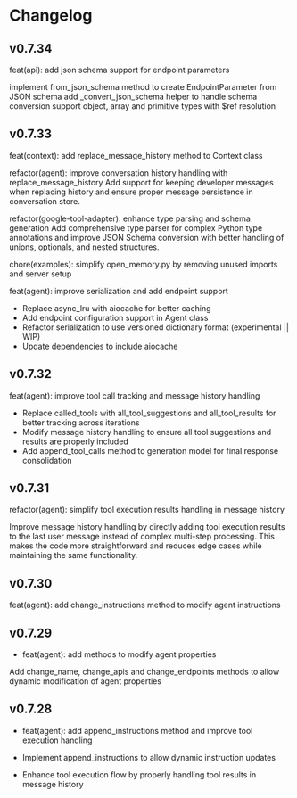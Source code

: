 # Changelog

## v0.7.34
feat(api): add json schema support for endpoint parameters

implement from_json_schema method to create EndpointParameter from JSON schema
add _convert_json_schema helper to handle schema conversion
support object, array and primitive types with $ref resolution

## v0.7.33
feat(context): add replace_message_history method to Context class

refactor(agent): improve conversation history handling with replace_message_history
Add support for keeping developer messages when replacing history and ensure proper message persistence in conversation store.

refactor(google-tool-adapter): enhance type parsing and schema generation
Add comprehensive type parser for complex Python type annotations and improve JSON Schema conversion with better handling of unions, optionals, and nested structures.

chore(examples): simplify open_memory.py by removing unused imports and server setup

feat(agent): improve serialization and add endpoint support

- Replace async_lru with aiocache for better caching
- Add endpoint configuration support in Agent class
- Refactor serialization to use versioned dictionary format (experimental || WIP)
- Update dependencies to include aiocache

## v0.7.32

feat(agent): improve tool call tracking and message history handling

- Replace called_tools with all_tool_suggestions and all_tool_results for better tracking across iterations
- Modify message history handling to ensure all tool suggestions and results are properly included
- Add append_tool_calls method to generation model for final response consolidation

## v0.7.31

refactor(agent): simplify tool execution results handling in message history

Improve message history handling by directly adding tool execution results to the last user message instead of complex multi-step processing. This makes the code more straightforward and reduces edge cases while maintaining the same functionality.

## v0.7.30

feat(agent): add change_instructions method to modify agent instructions

## v0.7.29
- feat(agent): add methods to modify agent properties

Add change_name, change_apis and change_endpoints methods to allow dynamic modification of agent properties

## v0.7.28

- feat(agent): add append_instructions method and improve tool execution handling

- Implement append_instructions to allow dynamic instruction updates
- Enhance tool execution flow by properly handling tool results in message history
